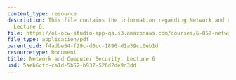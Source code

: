 ```yaml
---
content_type: resource
description: This file contains the information regarding Network and Computer Security,
  Lecture 6.
file: https://ol-ocw-studio-app-qa.s3.amazonaws.com/courses/6-857-network-and-computer-security-spring-2014/5aeb6cfcca1d5b52b937526d2de9d3dd_MIT6_857S14_Lec06.pdf
file_type: application/pdf
parent_uid: f4adbe54-f29c-d0cc-1896-d1a39cc0eb1d
resourcetype: Document
title: Network and Computer Security, Lecture 6
uid: 5aeb6cfc-ca1d-5b52-b937-526d2de9d3dd
---
```

